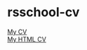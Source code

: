 # rsschool-cv

[My CV](https://Deadricss5.github.io/rsschool-cv/cv)  
[My HTML CV](https://deadricss5.github.io/rsschool-cv/)
